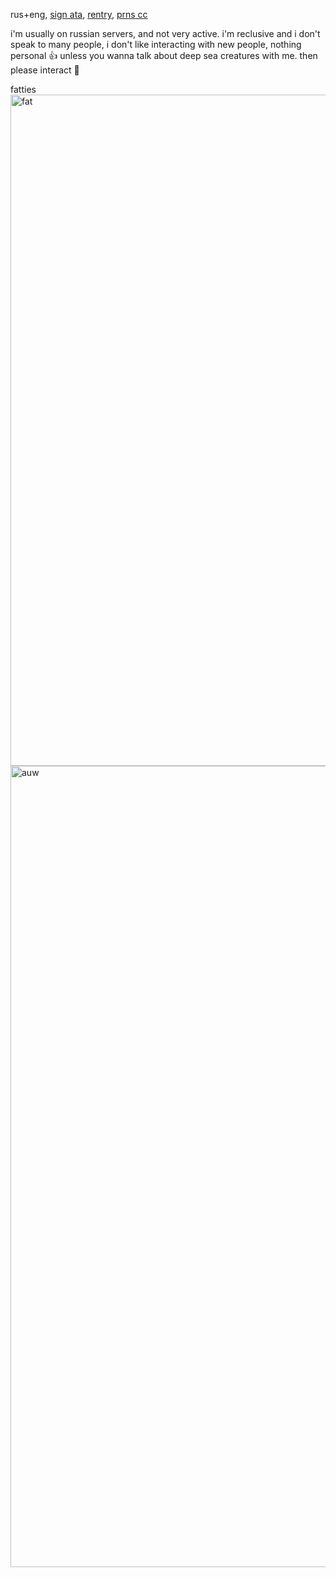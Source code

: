 rus+eng, [sign ata](https://27jay.atabook.org), [rentry](https://rentry.co/chemIab), [prns cc](https://pronouns.cc/@27jay)

i'm usually on russian servers, and not very active. i'm reclusive and i don't speak to many people, i don't like interacting with new people, nothing personal 👍 unless you wanna talk about deep sea creatures with me. then please interact 🧡



fatties
<img width="806" height="1074" alt="fat" src="https://github.com/user-attachments/assets/538b563d-7800-4a5f-a899-11afb5e22ede" />
<img width="962" height="1282" alt="auw" src="https://github.com/user-attachments/assets/0a21e3f1-3a6b-4720-aa82-9fd04f5801ad" />



